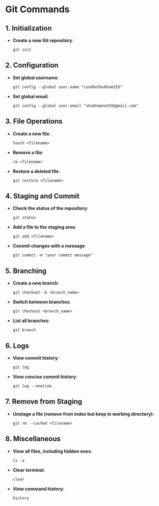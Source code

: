 # Git Commands

## 1. Initialization
- **Create a new Git repository**:
  
  `git init`

## 2. Configuration
- **Set global username**:
  
  `git config --global user.name "LondheShubham153"`

- **Set global email**:
  
  `git config --global user.email "shubhamnath5@gmail.com"`

## 3. File Operations
- **Create a new file**:
  
  `touch <filename>`

- **Remove a file**:
  
  `rm <filename>`

- **Restore a deleted file**:
  
  `git restore <filename>`

## 4. Staging and Commit
- **Check the status of the repository**:
  
  `git status`

- **Add a file to the staging area**:
  
  `git add <filename>`

- **Commit changes with a message**:
  
  `git commit -m "your commit message"`

## 5. Branching
- **Create a new branch**:
  
  `git checkout -b <branch_name>`

- **Switch between branches**:
  
  `git checkout <branch_name>`

- **List all branches**:
  
  `git branch`

## 6. Logs
- **View commit history**:
  
  `git log`

- **View concise commit history**:
  
  `git log --oneline`

## 7. Remove from Staging
- **Unstage a file (remove from index but keep in working directory)**:
  
  `git rm --cached <filename>`

## 8. Miscellaneous
- **View all files, including hidden ones**:
  
  `ls -a`

- **Clear terminal**:
  
  `clear`

- **View command history**:
  
  `history`
